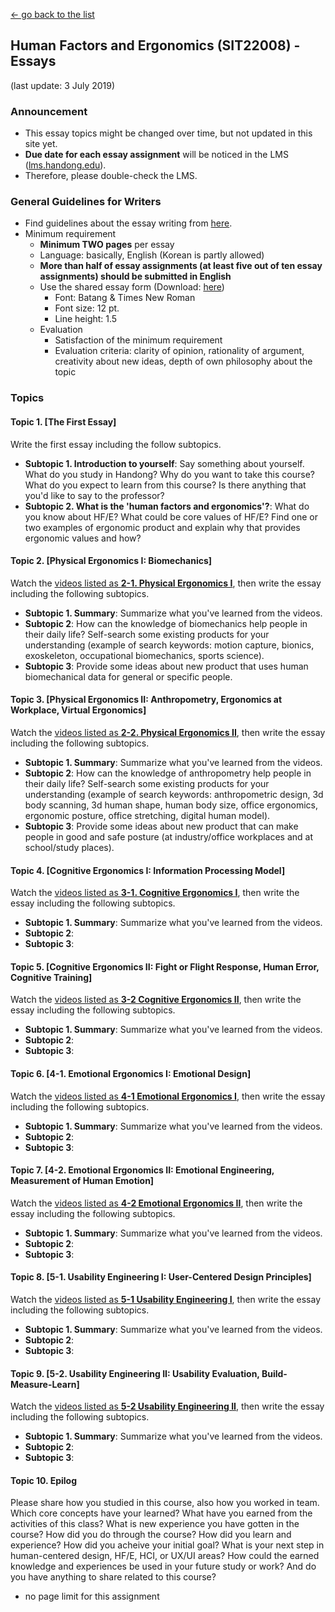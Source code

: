 [← go back to the list](HFE00.md)

## Human Factors and Ergonomics (SIT22008) - Essays
(last update: 3 July 2019)

### Announcement
- This essay topics might be changed over time, but not updated in this site yet.
- **Due date for each essay assignment** will be noticed in the LMS ([lms.handong.edu](https://lms.handong.edu)).
- Therefore, please double-check the LMS.

### General Guidelines for Writers
- Find guidelines about the essay writing from [here](HFE00.md#philosophy-about-essay-writing).
- Minimum requirement
	- **Minimum TWO pages** per essay
	- Language: basically, English (Korean is partly allowed)
	- **More than half of essay assignments (at least five out of ten essay assignments) should be submitted in English**
	- Use the shared essay form (Download: [here](https://goo.gl/Lh7d4a))
		- Font: Batang & Times New Roman
		- Font size: 12 pt.
		- Line height: 1.5
	- Evaluation
		- Satisfaction of the minimum requirement
		- Evaluation criteria: clarity of opinion, rationality of argument, creativity about new ideas, depth of own philosophy about the topic

### Topics

#### Topic 1. [The First Essay]
Write the first essay including the follow subtopics.
- **Subtopic 1. Introduction to yourself**: Say something about yourself. What do you study in Handong? Why do you want to take this course? What do you expect to learn from this course? Is there anything that you'd like to say to the professor?
- **Subtopic 2. What is the 'human factors and ergonomics'?**: What do you know about HF/E? What could be core values of HF/E? Find one or two examples of ergonomic product and explain why that provides ergonomic values and how?

#### Topic 2. [Physical Ergonomics I: Biomechanics]
Watch the [videos listed as **2-1. Physical Ergonomics I**](HFE02_1.md), then write the essay including the following subtopics.
- **Subtopic 1. Summary**: Summarize what you've learned from the videos.
- **Subtopic 2**: How can the knowledge of biomechanics help people in their daily life? Self-search some existing products for your understanding (example of search keywords: motion capture, bionics, exoskeleton, occupational biomechanics, sports science).
- **Subtopic 3**: Provide some ideas about new product that uses human biomechanical data for general or specific people.

#### Topic 3. [Physical Ergonomics II: Anthropometry, Ergonomics at Workplace, Virtual Ergonomics]
Watch the [videos listed as **2-2. Physical Ergonomics II**](HFE02_2.md), then write the essay including the following subtopics.
- **Subtopic 1. Summary**: Summarize what you've learned from the videos.
- **Subtopic 2**: How can the knowledge of anthropometry help people in their daily life? Self-search some existing products for your understanding (example of search keywords: anthropometric design, 3d body scanning, 3d human shape, human body size, office ergonomics, ergonomic posture, office stretching, digital human model).
- **Subtopic 3**: Provide some ideas about new product that can make people in good and safe posture (at industry/office workplaces and at school/study places).

#### Topic 4. [Cognitive Ergonomics I: Information Processing Model]
Watch the [videos listed as **3-1. Cognitive Ergonomics I**](HFE03_1.md), then write the essay including the following subtopics.
- **Subtopic 1. Summary**: Summarize what you've learned from the videos.
- **Subtopic 2**: 
- **Subtopic 3**: 

#### Topic 5. [Cognitive Ergonomics II: Fight or Flight Response, Human Error, Cognitive Training]
Watch the [videos listed as **3-2 Cognitive Ergonomics II**](HFE03_2.md), then write the essay including the following subtopics.
- **Subtopic 1. Summary**: Summarize what you've learned from the videos.
- **Subtopic 2**: 
- **Subtopic 3**: 

#### Topic 6. [4-1. Emotional Ergonomics I: Emotional Design]
Watch the [videos listed as **4-1 Emotional Ergonomics I**](HFE04_1.md), then write the essay including the following subtopics.
- **Subtopic 1. Summary**: Summarize what you've learned from the videos.
- **Subtopic 2**: 
- **Subtopic 3**: 

#### Topic 7. [4-2. Emotional Ergonomics II: Emotional Engineering, Measurement of Human Emotion]
Watch the [videos listed as **4-2 Emotional Ergonomics II**](HFE04_2.md), then write the essay including the following subtopics.
- **Subtopic 1. Summary**: Summarize what you've learned from the videos.
- **Subtopic 2**: 
- **Subtopic 3**: 

#### Topic 8. [5-1. Usability Engineering I: User-Centered Design Principles]
Watch the [videos listed as **5-1 Usability Engineering I**](HFE05_1.md), then write the essay including the following subtopics.
- **Subtopic 1. Summary**: Summarize what you've learned from the videos.
- **Subtopic 2**: 
- **Subtopic 3**: 

#### Topic 9. [5-2. Usability Engineering II: Usability Evaluation, Build-Measure-Learn]
Watch the [videos listed as **5-2 Usability Engineering II**](HFE05_2.md), then write the essay including the following subtopics.
- **Subtopic 1. Summary**: Summarize what you've learned from the videos.
- **Subtopic 2**: 
- **Subtopic 3**: 

#### Topic 10. Epilog
Please share how you studied in this course, also how you worked in team. Which core concepts have your learned? What have you earned from the activities of this class? What is new experience you have gotten in the course? How did you do through the course? How did you learn and experience? How did you acheive your initial goal? What is your next step in human-centered design, HF/E, HCI, or UX/UI areas? How could the earned knowledge and experiences be used in your future study or work? And do you have anything to share related to this course?
- no page limit for this assignment